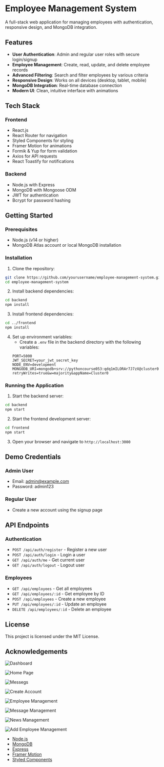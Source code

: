 # Employee Management System

A full-stack web application for managing employees with authentication, responsive design, and MongoDB integration.

## Features

- **User Authentication**: Admin and regular user roles with secure login/signup
- **Employee Management**: Create, read, update, and delete employee records
- **Advanced Filtering**: Search and filter employees by various criteria
- **Responsive Design**: Works on all devices (desktop, tablet, mobile)
- **MongoDB Integration**: Real-time database connection
- **Modern UI**: Clean, intuitive interface with animations

## Tech Stack

### Frontend
- React.js
- React Router for navigation
- Styled Components for styling
- Framer Motion for animations
- Formik & Yup for form validation
- Axios for API requests
- React Toastify for notifications

### Backend
- Node.js with Express
- MongoDB with Mongoose ODM
- JWT for authentication
- Bcrypt for password hashing

## Getting Started

### Prerequisites
- Node.js (v14 or higher)
- MongoDB Atlas account or local MongoDB installation

### Installation

1. Clone the repository:
```bash
git clone https://github.com/yourusername/employee-management-system.git
cd employee-management-system
```

2. Install backend dependencies:
```bash
cd backend
npm install
```

3. Install frontend dependencies:
```bash
cd ../frontend
npm install
```

4. Set up environment variables:
   - Create a `.env` file in the backend directory with the following variables:
   ```
   PORT=5000
   JWT_SECRET=your_jwt_secret_key
   NODE_ENV=development
   MONGODB_URI=mongodb+srv://pythoncourse053:qdq1mILORAr7J7zX@cluster0.txfgp.mongodb.net/?retryWrites=true&w=majority&appName=Cluster0
   ```

### Running the Application

1. Start the backend server:
```bash
cd backend
npm start
```

2. Start the frontend development server:
```bash
cd frontend
npm start
```

3. Open your browser and navigate to `http://localhost:3000`

## Demo Credentials

### Admin User
- Email: admin@example.com
- Password: admin123

### Regular User
- Create a new account using the signup page

## API Endpoints

### Authentication
- `POST /api/auth/register` - Register a new user
- `POST /api/auth/login` - Login a user
- `GET /api/auth/me` - Get current user
- `GET /api/auth/logout` - Logout user

### Employees
- `GET /api/employees` - Get all employees
- `GET /api/employees/:id` - Get employee by ID
- `POST /api/employees` - Create a new employee
- `PUT /api/employees/:id` - Update an employee
- `DELETE /api/employees/:id` - Delete an employee

## License

This project is licensed under the MIT License.

## Acknowledgements

![Dashboard](https://github.com/Niraj-Hitpump/Employee-Management-System/blob/main/images/one.png)

![Home Page](https://github.com/Niraj-Hitpump/Employee-Management-System/blob/main/images/two.png)

![Messegs](https://github.com/Niraj-Hitpump/Employee-Management-System/blob/main/images/three.png)

![Create Account](https://github.com/Niraj-Hitpump/Employee-Management-System/blob/main/images/four.png)

![Employee Management](https://github.com/Niraj-Hitpump/Employee-Management-System/blob/main/images/five.png)

![Message Management](https://github.com/Niraj-Hitpump/Employee-Management-System/blob/main/images/seven.png)

![News Management](https://github.com/Niraj-Hitpump/Employee-Management-System/blob/main/images/eight.png)

![Add Employee Management](https://github.com/Niraj-Hitpump/Employee-Management-System/blob/main/images/nine.png)


- [Node.js](https://nodejs.org/)
- [MongoDB](https://www.mongodb.com/)
- [Express](https://expressjs.com/)
- [Framer Motion](https://www.framer.com/motion/)
- [Styled Components](https://styled-components.com/) 